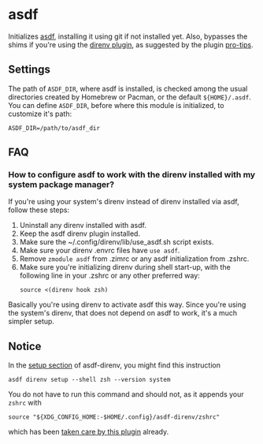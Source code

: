 asdf
====

Initializes [asdf], installing it using git if not installed yet. Also, bypasses
the shims if you're using the [direnv plugin], as suggested by the plugin
[pro-tips].

Settings
--------

The path of `ASDF_DIR`, where asdf is installed, is checked among the usual
directories created by Homebrew or Pacman, or the default `${HOME}/.asdf`. You
can define `ASDF_DIR`, before where this module is initialized, to customize
it's path:

    ASDF_DIR=/path/to/asdf_dir

FAQ
---

### How to configure asdf to work with the direnv installed with my system package manager?


If you're using your system's direnv instead of direnv installed via asdf,
follow these steps:

1. Uninstall any direnv installed with asdf.
2. Keep the asdf direnv plugin installed.
3. Make sure the ~/.config/direnv/lib/use_asdf.sh script exists.
4. Make sure your direnv .envrc files have `use asdf`.
5. Remove `zmodule asdf` from .zimrc or any asdf initialization from .zshrc.
6. Make sure you're initializing direnv during shell start-up, with the
   following line in your .zshrc or any other preferred way:
   ```
   source <(direnv hook zsh)
   ```

Basically you're using direnv to activate asdf this way. Since you're using the
system's direnv, that does not depend on asdf to work, it's a much simpler setup.

[asdf]: https://github.com/asdf-vm/asdf
[direnv plugin]: https://github.com/asdf-community/asdf-direnv
[pro-tips]: https://github.com/asdf-community/asdf-direnv/blob/master/README.md#pro-tips

Notice
--------
In the [setup section](https://github.com/asdf-community/asdf-direnv#setup) of asdf-direnv, you might find this instruction

    asdf direnv setup --shell zsh --version system  

You do not have to run this command and should not, as it appends your `zshrc` with 

    source "${XDG_CONFIG_HOME:-$HOME/.config}/asdf-direnv/zshrc"
    
which has been [taken care by this plugin](https://github.com/zimfw/asdf/blob/37c681924efb969b452bc0c6f71fc885061aee94/init.zsh#L26) already. 
